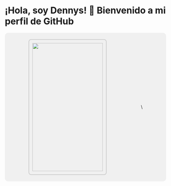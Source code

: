 # ¡Hola, soy Dennys! 👋 Bienvenido a mi perfil de GitHub

<div style="display: flex; justify-content: space-around; align-items: center; padding: 20px; background-color: #f0f0f0; border-radius: 10px;">

  <div style="padding: 10px; border: 2px solid #ccc; border-radius: 8px;">
    <img src="https://i.pinimg.com/564x/79/8e/b2/798eb2192faf158616dc34ece9429077.jpg" style="width: 220px; height: 400px;">
  </div>


\

</div>
